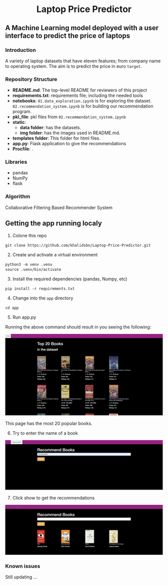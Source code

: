 <div align="center">
    <h1>Laptop Price Predictor</h1>
</div>

## A Machine Learning model deployed with a user interface to predict the price of laptops

### Introduction
A variety of laptop datasets that have eleven features; from company name to operating system. The aim is to predict the price in euro `target`.


### Repository Structure
* **README.md**: The top-level README for reviewers of this project
* **requirements.txt**: requirements file; including the needed tools
* **notebooks**: `01.data_exploration.ipynb` is for exploring the dataset. `02.recommendation_system.ipynb` is for building our recommendation program.
* **pkl_file**: pkl files from `02.recommendation_system.ipynb`
* **static**: 
    - **data folder**: has the datasets.
    - **img folder**: has the images used in README.md.
* **templates folder**: This folder for html files.
* **app.py**: Flask application to give the recommendations
* **Procfile**: .

### Libraries
* pandas
* NumPy
* flask


### Algorithm
Collaborative Filtering Based Recommender System

## Getting the app running localy
1. Colone this repo
```
git clone https://github.com/khalidsbn/Laptop-Price-Predictor.git
```
2. Create and activate a virtual environment
```
python3 -m venv .venv
source .venv/bin/activate
```
3. Install the required dependencies (pandas, Numpy, etc)
```
pip install -r requirements.txt
```
4. Change into the `app` directory
```
cd app
```
5. Run app.py


Running the above command should result in you seeing the following:

<img src="static/img/interface_page.png" width="800"/>

This page has the most 20 popular books.

6. Try to enter the name of a book

<img src="static/img/recommendation_page.png" width="800"/>

7. Click show to get the recommendations
<img src="static/img/recommendation.png" width="800"/>


### Known issues
Still updating ...
